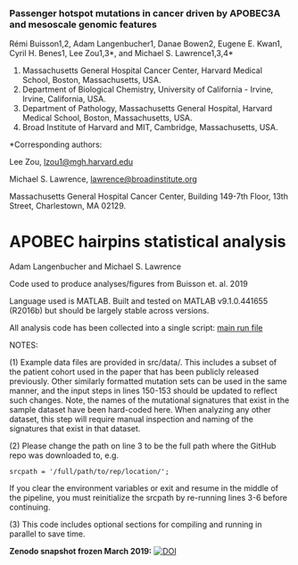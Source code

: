 ### Passenger hotspot mutations in cancer driven by APOBEC3A and mesoscale genomic features

Rémi Buisson1,2, Adam Langenbucher1, Danae Bowen2, Eugene E. Kwan1, Cyril H. Benes1, 
Lee Zou1,3\*, and Michael S. Lawrence1,3,4\*

1) Massachusetts General Hospital Cancer Center, Harvard Medical School, Boston, Massachusetts, USA.
2) Department of Biological Chemistry, University of California - Irvine, Irvine, California, USA. 
3) Department of Pathology, Massachusetts General Hospital, Harvard Medical School, Boston, Massachusetts, USA.
4) Broad Institute of Harvard and MIT, Cambridge, Massachusetts, USA.

\*Corresponding authors:

Lee Zou, <lzou1@mgh.harvard.edu>

Michael S. Lawrence, <lawrence@broadinstitute.org>

Massachusetts General Hospital Cancer Center, Building 149-7th Floor, 13th Street, Charlestown, MA 02129.

# APOBEC hairpins statistical analysis

Adam Langenbucher and Michael S. Lawrence

Code used to produce analyses/figures from Buisson et. al. 2019

Language used is MATLAB.  Built and tested on MATLAB v9.1.0.441655 (R2016b) but should be largely stable across versions. 

All analysis code has been collected into a single script:  [main run file](run.m)

NOTES:

(1) Example data files are provided in src/data/. This includes a subset of the patient cohort used in the paper that 
has been publicly released previously. Other similarly formatted mutation sets can be used in the same manner, and the input steps in
lines 150-153 should be updated to reflect such changes.  Note, the names of the mutational signatures that exist in the sample dataset have been hard-coded here.  When analyzing any other dataset, this step will require manual inspection and naming of the signatures that exist in that dataset.

(2) Please change the path on line 3 to be the full path where the GitHub repo was downloaded to, e.g.

    srcpath = '/full/path/to/rep/location/';
If you clear the environment variables or exit and resume in the middle of the pipeline, you must reinitialize the srcpath by re-running lines 3-6 before continuing.
 
(3) This code includes optional sections for compiling and running in parallel to save time.


**Zenodo snapshot frozen March 2019:**
[![DOI](https://zenodo.org/badge/173772783.svg)](https://zenodo.org/badge/latestdoi/173772783)

